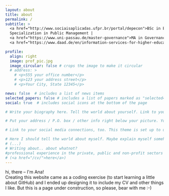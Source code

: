 ```yaml
---
layout: about
title: about
permalink: /
subtitle: >
  <a href="http://www.sociaisaplicadas.ufpr.br/portal/depecon">BSc in Economics</a> | 
  Specialization in Public Management | 
  <a href="https://www.uni-passau.de/master-governance">MA in Governance and Public Policy</a> | 
  <a href="https://www.daad.de/en/information-services-for-higher-education-institutions/further-information-on-daad-programmes/ppgg/">DAAD Alumna (Helmut-Schmidt-Programme)</a>

profile:
  align: right
  image: prof_pic.jpg
  image_circular: false # crops the image to make it circular
  # address: >
    # <p>555 your office number</p>
    # <p>123 your address street</p>
    # <p>Your City, State 12345</p>

news: false  # includes a list of news items
selected_papers: false # includes a list of papers marked as "selected={true}"
social: true  # includes social icons at the bottom of the page

# Write your biography here. Tell the world about yourself. Link to your favorite [subreddit](http://reddit.com). You can put a picture in, too. The code is already in, just name your picture `prof_pic.jpg` and put it in the `img/` folder. 

# Put your address / P.O. box / other info right below your picture. You can also disable any these elements by editing `profile` property of the YAML header of your `_pages/about.md`. Edit `_bibliography/papers.bib` and Jekyll will render your [publications page](/al-folio/publications/) automatically.

# Link to your social media connections, too. This theme is set up to use [Font Awesome icons](http://fortawesome.github.io/Font-Awesome/) and [Academicons](https://jpswalsh.github.io/academicons/), like the ones below. Add your Facebook, Twitter, LinkedIn, Google Scholar, or just disable all of them.

# Here I should tell the world about myself. Maybe explain myself somehow. Or, then, explain something. 
# (...)
# Writing about.. about whatnot?
#professional experience in the private, public and non-profit sectors
# (<a href="/cv/">here</a>) 
---
```


hi, there – I'm Ana! <br> Creating this website came as a coding exercise (to start learning a little about GitHub) and I ended up designing it to include my CV and other things I like. But this is a page under construction, so please, bear with me :-)